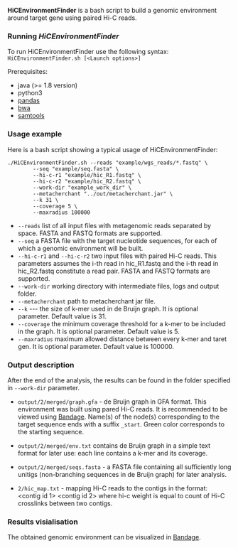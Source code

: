 **HiCEnvironmentFinder** is a bash script to build a genomic environment around target gene using paired Hi-C reads.

### Running *HiCEnvironmentFinder*

To run HiCEnvironmentFinder use the following syntax:
`HiCEnvironmentFinder.sh [<Launch options>]`

Prerequisites:
* java (>= 1.8 version)
* python3
* [pandas](https://pandas.pydata.org/)
* [bwa](http://bio-bwa.sourceforge.net/bwa.shtml)
* [samtools](http://www.htslib.org/doc/samtools-view.html)

### Usage example

Here is a bash script showing a typical usage of HiCEnvironmentFinder:

~~~
./HiCEnvironmentFinder.sh --reads "example/wgs_reads/*.fastq" \
		--seq "example/seq.fasta" \
		--hi-c-r1 "example/hic_R1.fastq" \
		--hi-c-r2 "example/hic_R2.fastq" \
		--work-dir "example_work_dir" \
		--metacherchant "../out/metacherchant.jar" \
		--k 31 \
		--coverage 5 \
		--maxradius 100000
~~~


* `--reads` list of all input files with metagenomic reads separated by space. FASTA and FASTQ formats are supported.
* `--seq` a FASTA file with the target nucleotide sequences, for each of which a genomic environment will be built.
* `--hi-c-r1` and `--hi-c-r2` two input files with paired Hi-C reads. This parameters assumes the i-th read in hic_R1.fastq and the i-th read in hic_R2.fastq constitute a read pair. FASTA and FASTQ formats are supported.
* `--work-dir` working directory with intermediate files, logs and output folder.
* `--metacherchant` path to metacherchant jar file.
* `--k` --- the size of k-mer used in de Bruijn graph. It is optional parameter. Default value is 31.
* `--coverage` the minimum coverage threshold for a k-mer to be included in the graph. It is optional parameter. Default value is 5.
* `--maxradius` maximum allowed distance between every k-mer and taret gen. It is optional parameter. Default value is 100000.

### Output description

After the end of the analysis, the results can be found in the folder specified in `--work-dir` parameter.

* `output/2/merged/graph.gfa` - de Bruijn graph in GFA format. This environment was built using pared Hi-C reads. It is recommended to be viewed using [Bandage](http://rrwick.github.io/Bandage/). Name(s) of the node(s) corresponding to the target sequence ends with a suffix `_start`. Green color corresponds to the starting sequence. 

* `output/2/merged/env.txt` contains de Bruijn graph in a simple text format for later use: each line contains a k-mer and its coverage.

* `output/2/merged/seqs.fasta` - a FASTA file containing all sufficiently long unitigs (non-branching sequences in de Bruijn graph) for later analysis.

* `2/hic_map.txt` - mapping Hi-C reads to the contigs in the format: <contig id 1> <contig id 2> <hi-c weight> where hi-c weight is equal to count of Hi-C crosslinks between two contigs.


### Results visialisation

The obtained genomic environment can be visualized in [Bandage](http://rrwick.github.io/Bandage/). 
